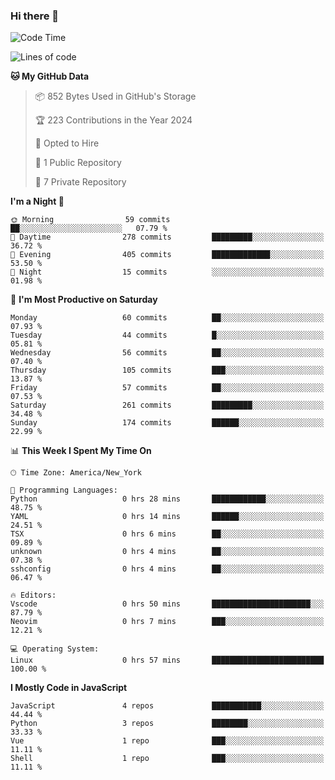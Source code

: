 ### Hi there 👋

<!--
**franrgb/franrgb** is a ✨ _special_ ✨ repository because its `README.md` (this file) appears on your GitHub profile.

Here are some ideas to get you started:

- 🔭 I’m currently working on ...
- 🌱 I’m currently learning ...
- 👯 I’m looking to collaborate on ...
- 🤔 I’m looking for help with ...
- 💬 Ask me about ...
- 📫 How to reach me: ...
- 😄 Pronouns: ...
- ⚡ Fun fact: ...
-->

<!--START_SECTION:waka-->
![Code Time](http://img.shields.io/badge/Code%20Time-0%20hrs%2057%20mins-blue)

![Lines of code](https://img.shields.io/badge/From%20Hello%20World%20I%27ve%20Written-102.9%20thousand%20lines%20of%20code-blue)

**🐱 My GitHub Data** 

> 📦 852 Bytes Used in GitHub's Storage 
 > 
> 🏆 223 Contributions in the Year 2024
 > 
> 💼 Opted to Hire
 > 
> 📜 1 Public Repository 
 > 
> 🔑 7 Private Repository 
 > 
**I'm a Night 🦉** 

```text
🌞 Morning                59 commits          ██░░░░░░░░░░░░░░░░░░░░░░░   07.79 % 
🌆 Daytime                278 commits         █████████░░░░░░░░░░░░░░░░   36.72 % 
🌃 Evening                405 commits         █████████████░░░░░░░░░░░░   53.50 % 
🌙 Night                  15 commits          ░░░░░░░░░░░░░░░░░░░░░░░░░   01.98 % 
```
📅 **I'm Most Productive on Saturday** 

```text
Monday                   60 commits          ██░░░░░░░░░░░░░░░░░░░░░░░   07.93 % 
Tuesday                  44 commits          █░░░░░░░░░░░░░░░░░░░░░░░░   05.81 % 
Wednesday                56 commits          ██░░░░░░░░░░░░░░░░░░░░░░░   07.40 % 
Thursday                 105 commits         ███░░░░░░░░░░░░░░░░░░░░░░   13.87 % 
Friday                   57 commits          ██░░░░░░░░░░░░░░░░░░░░░░░   07.53 % 
Saturday                 261 commits         █████████░░░░░░░░░░░░░░░░   34.48 % 
Sunday                   174 commits         ██████░░░░░░░░░░░░░░░░░░░   22.99 % 
```


📊 **This Week I Spent My Time On** 

```text
🕑︎ Time Zone: America/New_York

💬 Programming Languages: 
Python                   0 hrs 28 mins       ████████████░░░░░░░░░░░░░   48.75 % 
YAML                     0 hrs 14 mins       ██████░░░░░░░░░░░░░░░░░░░   24.51 % 
TSX                      0 hrs 6 mins        ██░░░░░░░░░░░░░░░░░░░░░░░   09.89 % 
unknown                  0 hrs 4 mins        ██░░░░░░░░░░░░░░░░░░░░░░░   07.38 % 
sshconfig                0 hrs 4 mins        ██░░░░░░░░░░░░░░░░░░░░░░░   06.47 % 

🔥 Editors: 
Vscode                   0 hrs 50 mins       ██████████████████████░░░   87.79 % 
Neovim                   0 hrs 7 mins        ███░░░░░░░░░░░░░░░░░░░░░░   12.21 % 

💻 Operating System: 
Linux                    0 hrs 57 mins       █████████████████████████   100.00 % 
```

**I Mostly Code in JavaScript** 

```text
JavaScript               4 repos             ███████████░░░░░░░░░░░░░░   44.44 % 
Python                   3 repos             ████████░░░░░░░░░░░░░░░░░   33.33 % 
Vue                      1 repo              ███░░░░░░░░░░░░░░░░░░░░░░   11.11 % 
Shell                    1 repo              ███░░░░░░░░░░░░░░░░░░░░░░   11.11 % 
```




<!--END_SECTION:waka-->
